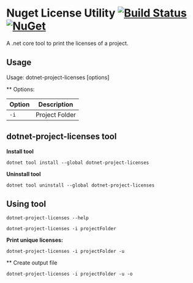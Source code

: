 # Nuget License Utility [![Build Status](https://travis-ci.com/tomchavakis/nuget-license.svg?branch=develop)](https://travis-ci.com/tomchavakis/nuget-license.svg?branch=develop) [![NuGet](https://img.shields.io/nuget/v/BeatPulse.svg)]([https://www.nuget.org/packages/dotnet-project-licenses](https://www.nuget.org/packages/dotnet-project-licenses/))


A .net core tool to print the licenses of a project.

## Usage

Usage: dotnet-project-licenses [options]

** Options:

| Option | Description |
|------|-------------|
| `-i` | Project Folder |

## dotnet-project-licenses tool

**Install tool**

```
dotnet tool install --global dotnet-project-licenses

```

**Uninstall tool**

```
dotnet tool uninstall --global dotnet-project-licenses
```

## Using tool

```
dotnet-project-licenses --help

dotnet-project-licenses -i projectFolder
```

**Print unique licenses:**
```
dotnet-project-licenses -i projectFolder -u
```

** Create output file 
```
dotnet-project-licenses -i projectFolder -u -o
```